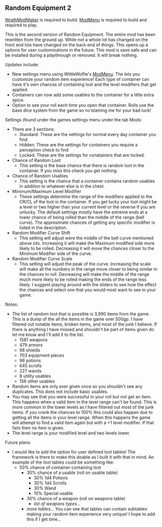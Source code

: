 ## Random Equipment 2

 [WrathModMaker](https://github.com/cabarius/WrathModMaker) is required to build.
 [ModMenu](https://github.com/WittleWolfie/ModMenu/releases) is required to build and required to play.

 This is the second version of Random Equipment. The entire mod has been rewritten from the ground up. While not a whole lot has changed on the front end
 lots have changed on the back end of things. This opens up a options for user customizations in the future.  This mod is save safe and can be installed 
 during a playthrough or removed. It will break nothing.
 
 Updates include:
 * New settings menu using WittleWolfie's [ModMenu](https://github.com/WittleWolfie/ModMenu/releases). The lets you customize your random item experience!
	Each type of container can have it's own chances of containing loot and the level modifiers that get applied.
 * Containers can now add some usables to the container for a little extra spice.
 * Option to see your roll each time you open that container. Rolls use the base dice system from the game so no blaming me for your bad luck!

 Settings (found under the games settings menu under the tab Mods:
 * There are 3 sections:
	* Standard: These are the settings for  normal every day container you find
	* Hidden: These are the settings for containers you require a perception check to find
	* Locked: These are the settings for conatainers that are locked.
 * Chance of Random Loot
	* This setting is the base chance that there is random loot in the container. If you miss this check you get nothing.
 * Chance of Random Usables
	* This setting is the chance that a container contains random usables in addition to whatever else is in the chest.
 * Minimum/Maximum Level Modifier
	* These settings determine the range of the modifiers applied to the CR/CL of the loot in the container. If you get lucky your loot might be a level or two
	  higher than your current level or the reverse if you are unlucky. The default settings mostly have the extreme ends at a lower chance of being rolled than
	  the middle of the range (bell curve). The approximate chances of getting any specific modifier is listed in the description. 
 * Random Modifier Curve Shift
	* This setting will adjust were the middle of the bell curve mentioned above sits. Increasing it will make the Maximum modified side more likely to be rolled.
	  Decreasing it will move the chances closer to the Minimum Modifier side of the curve.
 * Random Modifier Curve Scale
	* This setting will adjust the peak of the curve. Increasing the scale will make all the numbers in the range move closer to being similar in the chances to roll.
	  Decreasing will make the middle of the range much more likely to be rolled making the ends of the range less likely. I suggest playing around with the sliders
	  to see how the effect the chances and select one that you would most want to see in your game.
 
 Notes:
 * The list of random loot that is possible is 3,990 items from the game. This is a dump of the all the items in the game over 500gp. I have filtered out notable items, broken items, and most of the junk I believe.
   If there is anything I have missed and shouldn't be part of items given do let me know and I'll add it to the list.
	* 1581 weapons
	* 479 armors
	* 98 shields
	* 703 equipment pieces
	* 96 potions
	* 645 scrolls
	* 227 wands
	* 8 utility usables
	* 156 other usables
 * Random items are only ever given once so you shouldn't see any duplicates. This does not include basic usables.
 * You may see that you were successful in your roll but not get an item. This happens when a valid item in the level range can't be found. This is more common in the lower levels as I have filtered out
   most of the junk items. If you crank the chances to 100% this could also happen due to getting all the items in your level range. When this happens the game will attempt to find a valid item again but
   with a +1 level modifier. If that fails then no item is given. 
 * The level range is your modified level and two levels lower.
	 
 Future plans:
 * I would like to add the option for user defined loot tables! The framework is there to make this doable as I built it with that in mind. An example of the loot tables could be something like:
	* 50% chance of container containing loot
	  * 30% chance of a usable (roll on usable table)
		* 30% 1d4 Potions
		* 30% 1d4 Scrolls
		* 30% Wand
		* 10% Special usable
	  * 30% chance of a weapon (roll on weapons table)
		* *list of weapons types...*
	  * *more tables...*
    You can see that tables can contain subtables making your random item experience very unique! I hope to add this if I get time...